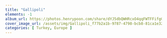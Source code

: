 ```yaml
---
title: "Gallipoli"
elements: -1
album_url: https://photos.henrypoon.com/share/dYJ5dbQWHRcxO4qqFWTFFifgGbIUGIbtjpTZqAO0CkQB-IQwRZc-A3WBTkZd3CjYtIw
cover_image_url: /assets/img/Gallipoli_f77b2a1b-9787-4798-bcb8-81ca1e32fd41.jpg
categories: [ Turkey, Europe ]
---
```

